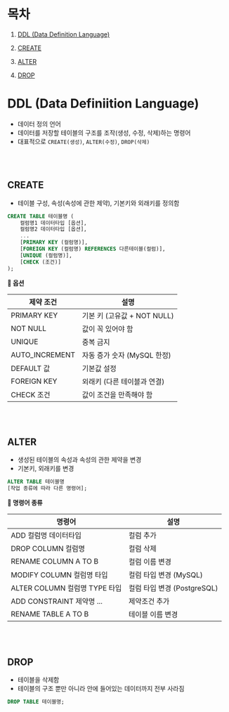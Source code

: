 # 목차
1. [DDL (Data Definition Language)](#ddl-data-definition-language)
2. [CREATE](#create)

3. [ALTER](#alter)

4. [DROP](#drop)

# DDL (Data Definiition Language)
* 데이터 정의 언어 
* 데이터를 저장할 테이블의 구조를 조작(생성, 수정, 삭제)하는 명령어
* 대표적으로 `CREATE(생성)`, `ALTER(수정)`, `DROP(삭제)` 

<br></br>

## CREATE 
* 테이블 구성, 속성(속성에 관한 제약), 기본키와 외래키를 정의함
```sql
CREATE TABLE 테이블명 (
    컬럼명1 데이터타입 [옵션],
    컬럼명2 데이터타입 [옵션],
    ...
    [PRIMARY KEY (컬럼명)],
    [FOREIGN KEY (컬럼명) REFERENCES 다른테이블(컬럼)],
    [UNIQUE (컬럼명)],
    [CHECK (조건)]
);
```
**🔩 옵션**

| 제약 조건        | 설명                                 |
|------------------|--------------------------------------|
| PRIMARY KEY      | 기본 키 (고유값 + NOT NULL)           |
| NOT NULL         | 값이 꼭 있어야 함                    |
| UNIQUE           | 중복 금지                            |
| AUTO_INCREMENT   | 자동 증가 숫자 (MySQL 한정)          |
| DEFAULT 값       | 기본값 설정                          |
| FOREIGN KEY      | 외래키 (다른 테이블과 연결)           |
| CHECK 조건       | 값이 조건을 만족해야 함               |

<br></br>

## ALTER 
* 생성된 테이블의 속성과 속성의 관한 제약을 변경
* 기본키, 외래키를 변경
```sql
ALTER TABLE 테이블명
[작업 종류에 따라 다른 명령어];
```
**🔩 명령어 종류**

| 명령어                           | 설명              |
|-------------------------------|-------------------|
| ADD 컬럼명 데이터타입         | 컬럼 추가         |
| DROP COLUMN 컬럼명            | 컬럼 삭제         |
| RENAME COLUMN A TO B          | 컬럼 이름 변경     |
| MODIFY COLUMN 컬럼명 타입     | 컬럼 타입 변경 (MySQL) |
| ALTER COLUMN 컬럼명 TYPE 타입 | 컬럼 타입 변경 (PostgreSQL) |
| ADD CONSTRAINT 제약명 ...     | 제약조건 추가     |
| RENAME TABLE A TO B           | 테이블 이름 변경   |

<br></br>

## DROP
* 테이블을 삭제함
* 테이블의 구조 뿐만 아니라 안에 들어있는 데이터까지 전부 사라짐
```sql
DROP TABLE 테이블명;
```